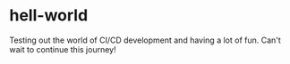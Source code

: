 # hell-world

Testing out the world of CI/CD development and having a lot of fun.  Can't wait to continue this journey!
